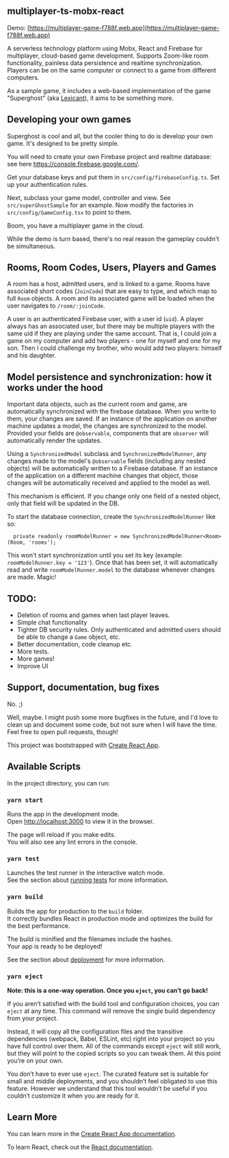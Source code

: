 ## multiplayer-ts-mobx-react

Demo: [https://multiplayer-game-f788f.web.app](https://multiplayer-game-f788f.web.app)

A serverless technology platform using Mobx, React and Firebase for multiplayer, cloud-based game development. Supports Zoom-like room functionality, painless data persistence and realtime synchronization. Players can be on the same computer or connect to a game from different computers.

As a sample game, it includes a web-based implementation of the game "Superghost" (aka [Lexicant](https://en.wikipedia.org/wiki/Lexicant)), it aims to be something more.

## Developing your own games

Superghost is cool and all, but the cooler thing to do is develop your own game. It's designed to be pretty simple. 

You will need to create your own Firebase project and realtme database: see here https://console.firebase.google.com/.

Get your database keys and put them in `src/config/firebaseConfig.ts`. Set up your authentication rules.

Next, subclass your game model, controller and view. See `src/superGhostSample` for an example. Now modify the factories in `src/config/GameConfig.tsx` to point to them.

Boom, you have a multiplayer game in the cloud.

While the demo is turn based, there's no real reason the gameplay couldn't be simultaneous.

## Rooms, Room Codes, Users, Players and Games

A room has a host, admitted users, and is linked to a game. Rooms have associated short codes (`JoinCode`) that are easy to type, and which map to full `Room` objects. A room and its associated game will be loaded when the user navigates to `/room/:joinCode`.

A user is an authenticated Firebase user, with a user id (`uid`). A player always has an associated user, but there may be multiple players with the same uid if they are playing under the same account. That is, I could join a game on my computer and add two players - one for myself and one for my son. Then I could challenge my brother, who would add two players: himself and his daughter.

## Model persistence and synchronization: how it works under the hood

Important data objects, such as the current room and game, are automatically synchronized with the firebase database. When you write to them, your changes are saved. If an instance of the application on another machine updates a model, the changes are synchronized to the model. Provided your fields are `@observable`, components that are `observer` will automatically render the updates.

Using a `SynchronizedModel` subclass and `SynchronizedModelRunner`, any changes made to the model's `@observable` fields (including any nested objects) will be automatically written to a Firebase database. If an instance of the application on a different machine changes that object, those changes will be automatically received and applied to the model as well.

This mechanism is efficient. If you change only one field of a nested object, only that field will be updated in the DB.

To start the database connection, create the `SynchronizedModelRunner` like so:
```
  private readonly roomModelRunner = new SynchronizedModelRunner<Room>(Room, 'rooms');
```

This won't start synchronization until you set its key (example: `roomModelRunner.key = '123'`). Once that has been set, it will automatically read and write `roomModelRunner.model` to the database whenever changes are made. Magic!

## TODO:

* Deletion of rooms and games when last player leaves.
* Simple chat functionality
* Tighter DB security rules. Only authenticated and admitted users should be able to change a `Game` object, etc.
* Better documentation, code cleanup etc.
* More tests.
* More games!
* Improve UI

## Support, documentation, bug fixes

No. ;)

Well, maybe. I might push some more bugfixes in the future, and I'd love to clean up and document some code, but not sure when I will have the time. Feel free to open pull requests, though!

This project was bootstrapped with [Create React App](https://github.com/facebook/create-react-app).

## Available Scripts

In the project directory, you can run:

### `yarn start`

Runs the app in the development mode.<br />
Open [http://localhost:3000](http://localhost:3000) to view it in the browser.

The page will reload if you make edits.<br />
You will also see any lint errors in the console.

### `yarn test`

Launches the test runner in the interactive watch mode.<br />
See the section about [running tests](https://facebook.github.io/create-react-app/docs/running-tests) for more information.

### `yarn build`

Builds the app for production to the `build` folder.<br />
It correctly bundles React in production mode and optimizes the build for the best performance.

The build is minified and the filenames include the hashes.<br />
Your app is ready to be deployed!

See the section about [deployment](https://facebook.github.io/create-react-app/docs/deployment) for more information.

### `yarn eject`

**Note: this is a one-way operation. Once you `eject`, you can’t go back!**

If you aren’t satisfied with the build tool and configuration choices, you can `eject` at any time. This command will remove the single build dependency from your project.

Instead, it will copy all the configuration files and the transitive dependencies (webpack, Babel, ESLint, etc) right into your project so you have full control over them. All of the commands except `eject` will still work, but they will point to the copied scripts so you can tweak them. At this point you’re on your own.

You don’t have to ever use `eject`. The curated feature set is suitable for small and middle deployments, and you shouldn’t feel obligated to use this feature. However we understand that this tool wouldn’t be useful if you couldn’t customize it when you are ready for it.

## Learn More

You can learn more in the [Create React App documentation](https://facebook.github.io/create-react-app/docs/getting-started).

To learn React, check out the [React documentation](https://reactjs.org/).

